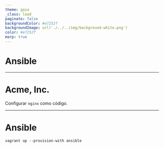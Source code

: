```yaml
---
theme: gaia
_class: lead
paginate: false
backgroundColor: #e7252f
backgroundImage: url('./../../img/background-white.png')
color: #e7252f
marp: true
---
```

<!-- _backgroundImage: url('./../../img/background-red.png') -->
<!-- _color: white -->

# Ansible

---
# Acme, Inc.

Configurar `nginx` como código.

---

# Ansible

`vagrant up --provision-with ansible`
